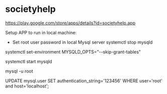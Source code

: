 # societyhelp
https://play.google.com/store/apps/details?id=societyhelp.app

Setup APP to run in local machine:
- Set root user password in local Mysql server
systemctl stop mysqld

systemctl set-environment MYSQLD_OPTS="--skip-grant-tables"

systemctl start mysqld

mysql -u root

UPDATE mysql.user SET authentication_string='123456' WHERE user='root' and host='localhost';
